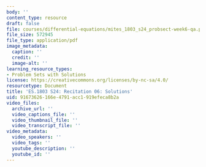 ```yaml
---
body: ''
content_type: resource
draft: false
file: courses/differential-equations/mites_1803_s24_probsect-week6-qa.pdf
file_size: 572945
file_type: application/pdf
image_metadata:
  caption: ''
  credit: ''
  image-alt: ''
learning_resource_types:
- Problem Sets with Solutions
license: https://creativecommons.org/licenses/by-nc-sa/4.0/
resourcetype: Document
title: 'ES.1803 S24: Recitation 06: Solutions'
uid: 91673626-166e-4791-acc1-919efeca8b2a
video_files:
  archive_url: ''
  video_captions_file: ''
  video_thumbnail_file: ''
  video_transcript_file: ''
video_metadata:
  video_speakers: ''
  video_tags: ''
  youtube_description: ''
  youtube_id: ''
---
```

